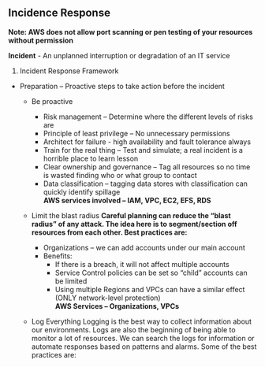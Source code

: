 ## Incidence Response  
**Note: AWS does not allow port scanning or pen testing of your resources without permission**

**Incident** - An unplanned interruption or degradation of an IT service  
1. Incident Response Framework
* Preparation – Proactive steps to take action before the incident  
  * Be proactive
    *  Risk management – Determine where the different levels of risks are
    * Principle of least privilege – No unnecessary permissions
    * Architect for failure - high availability and fault tolerance always
    * Train for the real thing – Test and simulate; a real incident is a horrible place to learn lesson
    *	Clear ownership and governance – Tag all resources so no time is wasted finding who or what group to contact
    * Data classification – tagging data stores with classification can quickly identify spillage  
  **AWS services involved – IAM, VPC, EC2, EFS, RDS**  

  * Limit the blast radius
**Careful planning can reduce the “blast radius” of any attack. The idea here is to segment/section off resources from each other. Best practices are:**
    * Organizations – we can add accounts under our main account
    * Benefits: 
      * If there is a breach, it will not affect multiple accounts
      * Service Control policies can be set so “child” accounts can be limited
      * Using multiple Regions and VPCs can have a similar effect (ONLY network-level protection)  
**AWS Services – Organizations, VPCs**

  * Log Everything 
Logging is the best way to collect information about our environments. Logs are also the beginning of being able to monitor a lot of resources. We can search the logs for information or automate responses based on patterns and alarms. Some of the best practices are:
